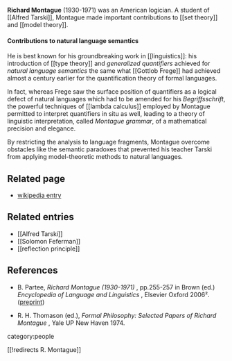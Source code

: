 
**Richard Montague** (1930-1971) was an American logician. A student of [[Alfred Tarski]], Montague made important contributions to [[set theory]] and [[model theory]].

#### Contributions to natural language semantics

He is best known for his groundbreaking work in [[linguistics]]: his introduction of [[type theory]] and _generalized quantifiers_ achieved for _natural language semantics_ the same what [[Gottlob Frege]] had achieved almost a century earlier for the quantification theory of formal languages.

In fact, whereas Frege saw the surface position of quantifiers as a logical defect of natural languages which had to be amended for his _Begriffsschrift_, the powerful techniques of [[lambda calculus]] employed by Montague permitted to interpret quantifiers in situ as well, leading to a theory of linguistic interpretation, called _Montague grammar_, of a mathematical precision and elegance.

By restricting the analysis to language fragments, Montague overcome obstacles like the semantic paradoxes that prevented his teacher Tarski from applying model-theoretic methods to natural languages.

## Related page

* [wikipedia entry](https://en.wikipedia.org/wiki/Richard_Montague)

## Related entries

* [[Alfred Tarski]]
* [[Solomon Feferman]]
* [[reflection principle]]

## References

* B. Partee, _Richard Montague (1930-1971)_ , pp.255-257 in Brown (ed.) _Encyclopedia of Language and Linguistics_ , Elsevier Oxford 2006². ([preprint](http://people.umass.edu/partee/docs/Richard_Montague_by_Partee_05.pdf))

* R. H. Thomason (ed.), _Formal Philosophy: Selected Papers of Richard Montague_ , Yale UP New Haven 1974.

category:people

[[!redirects R. Montague]]
